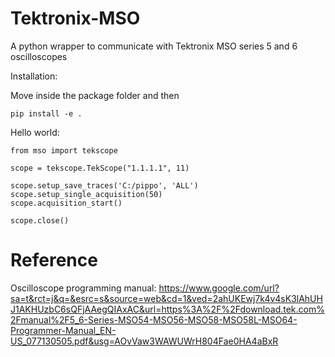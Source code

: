 # Tektronix-MSO
A python wrapper to communicate with Tektronix MSO series 5 and 6 oscilloscopes

Installation:

Move inside the package folder and then

```
pip install -e .
```


Hello world:
```
from mso import tekscope

scope = tekscope.TekScope("1.1.1.1", 11)

scope.setup_save_traces('C:/pippo', 'ALL')
scope.setup_single_acquisition(50)
scope.acquisition_start()

scope.close()
```







# Reference
Oscilloscope programming manual: https://www.google.com/url?sa=t&rct=j&q=&esrc=s&source=web&cd=1&ved=2ahUKEwj7k4v4sK3lAhUHJ1AKHUzbC6sQFjAAegQIAxAC&url=https%3A%2F%2Fdownload.tek.com%2Fmanual%2F5_6-Series-MSO54-MSO56-MSO58-MSO58L-MSO64-Programmer-Manual_EN-US_077130505.pdf&usg=AOvVaw3WAWUWrH804Fae0HA4aBxR
